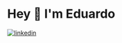 
<h1 align="left">Hey 👋 I'm Eduardo</h1>

[![linkedin](https://img.shields.io/badge/LinkedIn-0077B5?style=for-the-badge&logo=linkedin&logoColor=white&color=000000)](https://www.linkedin.com/in/eduardobezerra87)

###
